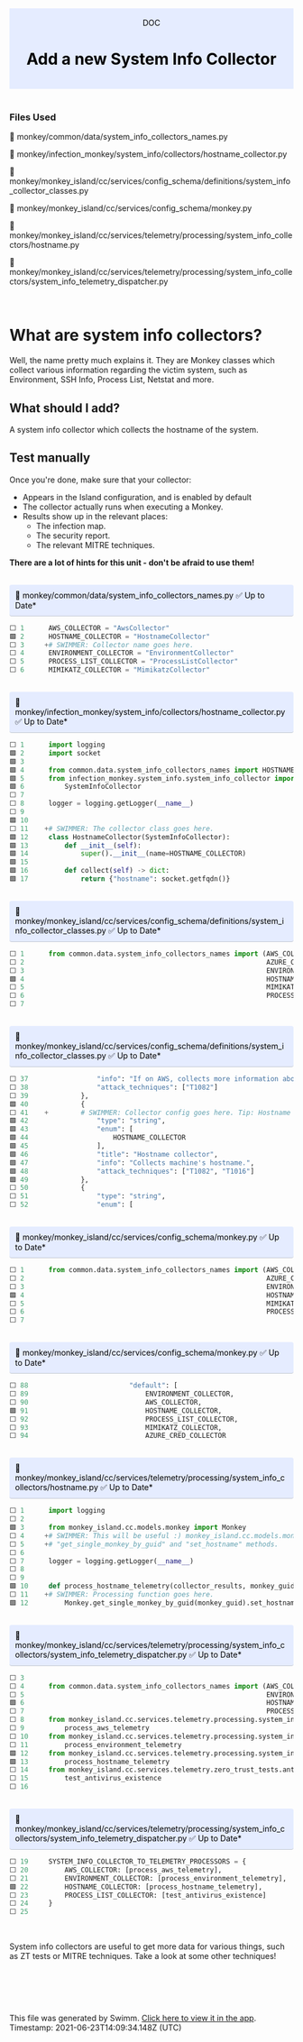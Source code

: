<div align="center" style="background-color: #e5ecff; color: black"><br/><div>DOC</div><h1>Add a new System Info Collector</h1><br/></div>
<br/>

### Files Used
📄 monkey/common/data/system_info_collectors_names.py

📄 monkey/infection_monkey/system_info/collectors/hostname_collector.py

📄 monkey/monkey_island/cc/services/config_schema/definitions/system_info_collector_classes.py

📄 monkey/monkey_island/cc/services/config_schema/monkey.py

📄 monkey/monkey_island/cc/services/telemetry/processing/system_info_collectors/hostname.py

📄 monkey/monkey_island/cc/services/telemetry/processing/system_info_collectors/system_info_telemetry_dispatcher.py


<br/>

# What are system info collectors?

Well, the name pretty much explains it. They are Monkey classes which collect various information regarding the victim system, such as Environment, SSH Info, Process List, Netstat and more. 

## What should I add? 

A system info collector which collects the hostname of the system.

## Test manually

Once you're done, make sure that your collector:
* Appears in the Island configuration, and is enabled by default
* The collector actually runs when executing a Monkey.
* Results show up in the relevant places:
  * The infection map.
  * The security report.
  * The relevant MITRE techniques.

**There are a lot of hints for this unit - don't be afraid to use them!**

<br/>

<div style="background: #e5ecff; padding: 10px 10px 10px 10px; border-bottom: 1px solid #c1c7d0; border-radius: 4px; color: black">    📄 monkey/common/data/system_info_collectors_names.py ✅ Up to Date*

   </div>

```python
⬜ 1      AWS_COLLECTOR = "AwsCollector"
🟩 2      HOSTNAME_COLLECTOR = "HostnameCollector"
⬜ 3     +# SWIMMER: Collector name goes here.
⬜ 4      ENVIRONMENT_COLLECTOR = "EnvironmentCollector"
⬜ 5      PROCESS_LIST_COLLECTOR = "ProcessListCollector"
⬜ 6      MIMIKATZ_COLLECTOR = "MimikatzCollector"
```
<br/>

<div style="background: #e5ecff; padding: 10px 10px 10px 10px; border-bottom: 1px solid #c1c7d0; border-radius: 4px; color: black">    📄 monkey/infection_monkey/system_info/collectors/hostname_collector.py ✅ Up to Date*

   </div>

```python
⬜ 1      import logging
🟩 2      import socket
🟩 3      
🟩 4      from common.data.system_info_collectors_names import HOSTNAME_COLLECTOR
🟩 5      from infection_monkey.system_info.system_info_collector import \
🟩 6          SystemInfoCollector
⬜ 7      
⬜ 8      logger = logging.getLogger(__name__)
⬜ 9      
🟩 10     
⬜ 11    +# SWIMMER: The collector class goes here.
🟩 12     class HostnameCollector(SystemInfoCollector):
🟩 13         def __init__(self):
🟩 14             super().__init__(name=HOSTNAME_COLLECTOR)
🟩 15     
🟩 16         def collect(self) -> dict:
🟩 17             return {"hostname": socket.getfqdn()}
```
<br/>

<div style="background: #e5ecff; padding: 10px 10px 10px 10px; border-bottom: 1px solid #c1c7d0; border-radius: 4px; color: black">    📄 monkey/monkey_island/cc/services/config_schema/definitions/system_info_collector_classes.py ✅ Up to Date*

   </div>

```python
⬜ 1      from common.data.system_info_collectors_names import (AWS_COLLECTOR,
⬜ 2                                                            AZURE_CRED_COLLECTOR,
⬜ 3                                                            ENVIRONMENT_COLLECTOR,
🟩 4                                                            HOSTNAME_COLLECTOR,
⬜ 5                                                            MIMIKATZ_COLLECTOR,
⬜ 6                                                            PROCESS_LIST_COLLECTOR)
⬜ 7      
```
<br/>

<div style="background: #e5ecff; padding: 10px 10px 10px 10px; border-bottom: 1px solid #c1c7d0; border-radius: 4px; color: black">    📄 monkey/monkey_island/cc/services/config_schema/definitions/system_info_collector_classes.py ✅ Up to Date*

   </div>

```python
⬜ 37                 "info": "If on AWS, collects more information about the AWS instance currently running on.",
⬜ 38                 "attack_techniques": ["T1082"]
⬜ 39             },
🟩 40             {
⬜ 41    +        # SWIMMER: Collector config goes here. Tip: Hostname collection relates to the T1082 and T1016 techniques.
🟩 42                 "type": "string",
🟩 43                 "enum": [
🟩 44                     HOSTNAME_COLLECTOR
🟩 45                 ],
🟩 46                 "title": "Hostname collector",
🟩 47                 "info": "Collects machine's hostname.",
🟩 48                 "attack_techniques": ["T1082", "T1016"]
🟩 49             },
⬜ 50             {
⬜ 51                 "type": "string",
⬜ 52                 "enum": [
```
<br/>

<div style="background: #e5ecff; padding: 10px 10px 10px 10px; border-bottom: 1px solid #c1c7d0; border-radius: 4px; color: black">    📄 monkey/monkey_island/cc/services/config_schema/monkey.py ✅ Up to Date*

   </div>

```python
⬜ 1      from common.data.system_info_collectors_names import (AWS_COLLECTOR,
⬜ 2                                                            AZURE_CRED_COLLECTOR,
⬜ 3                                                            ENVIRONMENT_COLLECTOR,
🟩 4                                                            HOSTNAME_COLLECTOR,
⬜ 5                                                            MIMIKATZ_COLLECTOR,
⬜ 6                                                            PROCESS_LIST_COLLECTOR)
⬜ 7      
```
<br/>

<div style="background: #e5ecff; padding: 10px 10px 10px 10px; border-bottom: 1px solid #c1c7d0; border-radius: 4px; color: black">    📄 monkey/monkey_island/cc/services/config_schema/monkey.py ✅ Up to Date*

   </div>

```python
⬜ 88                         "default": [
⬜ 89                             ENVIRONMENT_COLLECTOR,
⬜ 90                             AWS_COLLECTOR,
🟩 91                             HOSTNAME_COLLECTOR,
⬜ 92                             PROCESS_LIST_COLLECTOR,
⬜ 93                             MIMIKATZ_COLLECTOR,
⬜ 94                             AZURE_CRED_COLLECTOR
```
<br/>

<div style="background: #e5ecff; padding: 10px 10px 10px 10px; border-bottom: 1px solid #c1c7d0; border-radius: 4px; color: black">    📄 monkey/monkey_island/cc/services/telemetry/processing/system_info_collectors/hostname.py ✅ Up to Date*

   </div>

```python
⬜ 1      import logging
⬜ 2      
🟩 3      from monkey_island.cc.models.monkey import Monkey
⬜ 4     +# SWIMMER: This will be useful :) monkey_island.cc.models.monkey.Monkey has the useful
⬜ 5     +# "get_single_monkey_by_guid" and "set_hostname" methods.
⬜ 6      
⬜ 7      logger = logging.getLogger(__name__)
⬜ 8      
⬜ 9      
🟩 10     def process_hostname_telemetry(collector_results, monkey_guid):
⬜ 11    +# SWIMMER: Processing function goes here.
🟩 12         Monkey.get_single_monkey_by_guid(monkey_guid).set_hostname(collector_results["hostname"])
```
<br/>

<div style="background: #e5ecff; padding: 10px 10px 10px 10px; border-bottom: 1px solid #c1c7d0; border-radius: 4px; color: black">    📄 monkey/monkey_island/cc/services/telemetry/processing/system_info_collectors/system_info_telemetry_dispatcher.py ✅ Up to Date*

   </div>

```python
⬜ 3      
⬜ 4      from common.data.system_info_collectors_names import (AWS_COLLECTOR,
⬜ 5                                                            ENVIRONMENT_COLLECTOR,
🟩 6                                                            HOSTNAME_COLLECTOR,
⬜ 7                                                            PROCESS_LIST_COLLECTOR)
⬜ 8      from monkey_island.cc.services.telemetry.processing.system_info_collectors.aws import \
⬜ 9          process_aws_telemetry
⬜ 10     from monkey_island.cc.services.telemetry.processing.system_info_collectors.environment import \
⬜ 11         process_environment_telemetry
🟩 12     from monkey_island.cc.services.telemetry.processing.system_info_collectors.hostname import \
🟩 13         process_hostname_telemetry
⬜ 14     from monkey_island.cc.services.telemetry.zero_trust_tests.antivirus_existence import \
⬜ 15         test_antivirus_existence
⬜ 16     
```
<br/>

<div style="background: #e5ecff; padding: 10px 10px 10px 10px; border-bottom: 1px solid #c1c7d0; border-radius: 4px; color: black">    📄 monkey/monkey_island/cc/services/telemetry/processing/system_info_collectors/system_info_telemetry_dispatcher.py ✅ Up to Date*

   </div>

```python
⬜ 19     SYSTEM_INFO_COLLECTOR_TO_TELEMETRY_PROCESSORS = {
⬜ 20         AWS_COLLECTOR: [process_aws_telemetry],
⬜ 21         ENVIRONMENT_COLLECTOR: [process_environment_telemetry],
🟩 22         HOSTNAME_COLLECTOR: [process_hostname_telemetry],
⬜ 23         PROCESS_LIST_COLLECTOR: [test_antivirus_existence]
⬜ 24     }
⬜ 25     
```
<br/>

System info collectors are useful to get more data for various things, such as ZT tests or MITRE techniques. Take a look at some other techniques!

<br/>

<br/><br/>

This file was generated by Swimm. [Click here to view it in the app](https://swimm.io/link?l=c3dpbW0lM0ElMkYlMkZyZXBvcyUyRlpnMWZscldSZ3ZsczBjMm1GeURJJTJGZG9jcyUyRk93Y0tNbkFMcG43dHVCYUpZMVVT). Timestamp: 2021-06-23T14:09:34.148Z (UTC)
